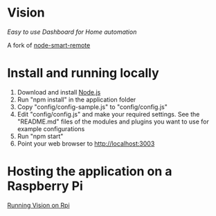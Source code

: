 # Vision

_Easy to use Dashboard for Home automation_

A fork of [node-smart-remote](https://gitlab.com/emilohman/node-smart-remote)


# Install and running locally

1. Download and install [Node.js](https://nodejs.org)
2. Run "npm install" in the application folder
3. Copy "config/config-sample.js" to "config/config.js"
4. Edit "config/config.js" and make your required settings. See the "README.md" files of the modules and plugins you want to use for example configurations
5. Run "npm start"
6. Point your web browser to [http://localhost:3003](http://localhost:3003)


# Hosting the application on a Raspberry Pi

[Running Vision on Rpi](hosting/README.md)
